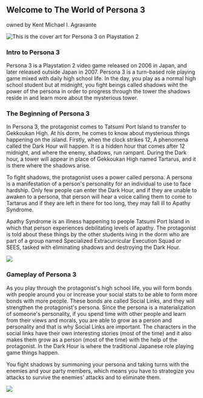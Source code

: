 ## Welcome to The World of Persona 3
owned by Kent Michael I. Agravante

![This is the cover art for Persona 3 on Playstation 2](https://upload.wikimedia.org/wikipedia/en/4/47/Persona3cover.jpg)

### Intro to Persona 3
Persona 3 is a Playstation 2 video game released on 2006 in Japan, and later released outside Japan in 2007. Persona 3 is a turn-based role playing game mixed with daily high school life. In the day, you play as a normal high school student but at midnight, you fight beings called shadows wiht the power of the persona in order to progress through the tower the shadows reside in and learn more about the mysterious tower.

### The Beginning of Persona 3
In Persona 3, the protagonist comes to Tatsumi Port Island to transfer to Gekkoukan High. At his dorm, he comes to know about mysterious things happening on the island. Firstly, when the clock strikes 12, A phenomena called the Dark Hour will happen. It is a hidden hour that comes after 12 midnight, and where the enemy, shadows, run rampant. During the Dark hour, a tower will appear in place of Gekkoukan High named Tartarus, and it is there where the shadows arise. 

To fight shadows, the protagonist uses a power called persona. A persona is a manifestation of a person's personality for an individual to use to face hardship. Only few people can enter the Dark Hour, and if they are unable to awaken to a persona, that person will hear a voice calling them to come to Tartarus and if they are left in there for too long, they may fall ill to Apathy Syndrome. 

Apathy Syndrome is an illness happening to people Tatsumi Port Island in which that person experiences debilitating levels of apathy. The protagonist is told about these things by the other students iving in the dorm who are part of a group named Specialized Extracurricular Execution Squad or SEES, tasked with eliminating shadows and destroying the Dark Hour.

![](https://encrypted-tbn0.gstatic.com/images?q=tbn:ANd9GcSNNm-t1CttLE5R2Hs0jeIp1kIFywc_U8F1DMVj4ZfsQi9Ms7zX_I3WaRaHXaBY5SaY0y0&usqp=CAU)

### Gameplay of Persona 3
As you play through the protagonist's high school life, you will form bonds with people around you or increase your social stats to be able to form more bonds with more people. These bonds are called Social Links, and they will strengthen the protagonist's persona. Since the persona is a materialization of someone's personality, if you spend time with other people and learn from their views and morals, you are able to grow as a person and personality and that is why Social Links are important. The characters in the social links have their own interesting stories (most of the time) and it also makes them grow as a person (most of the time) with the help of the protagonist. In the Dark Hour is where the traditional Japanese role playing game things happen. 

You fight shadows by summoning your persona and taking turns with the enemies and your party members, which means you have to strategize you attacks to survive the enemies' attacks and to eliminate them.

![](https://sm.ign.com/t/ign_in/video/p/pick-a-card-any-card/pick-a-card-any-card_fp1g.640.jpg)
